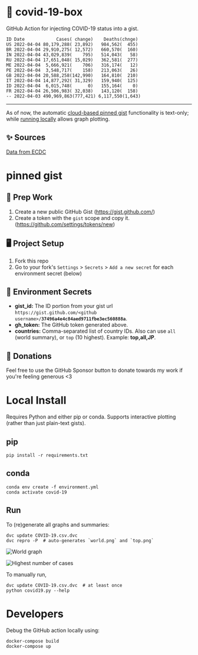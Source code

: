 # 🏥 covid-19-box

GitHub Action for injecting COVID-19 status into a gist.

```
ID Date            Cases( change)    Deaths(chnge)
US 2022-04-04 80,179,288( 23,892)   984,562(  455)
BR 2022-04-04 29,910,275( 12,572)   660,570(  160)
IN 2022-04-04 43,029,839(    795)   514,043(   58)
RU 2022-04-04 17,651,048( 15,029)   362,581(  277)
ME 2022-04-04  5,666,921(    706)   316,174(   12)
PE 2022-04-04  3,548,717(    158)   213,063(   26)
GB 2022-04-04 20,588,258(142,990)   164,810(  210)
IT 2022-04-04 14,877,292( 31,329)   159,940(  125)
ID 2022-04-04  6,015,748(      0)   155,164(    0)
FR 2022-04-04 26,506,983( 32,038)   143,120(  158)
-- 2022-04-03 490,969,863(777,421) 6,117,550(1,643)
```

---

As of now, the automatic [cloud-based pinned gist](#pinned-gist) functionality is text-only;
while [running locally](#local-install) allows graph plotting.

## ✨ Sources

[Data from ECDC](https://www.ecdc.europa.eu/en/publications-data/download-todays-data-geographic-distribution-covid-19-cases-worldwide)

# pinned gist

## 🎒 Prep Work
1. Create a new public GitHub Gist (https://gist.github.com/)
1. Create a token with the `gist` scope and copy it. (https://github.com/settings/tokens/new)

## 🖥 Project Setup
1. Fork this repo
1. Go to your fork's `Settings` > `Secrets` > `Add a new secret` for each environment secret (below)

## 🤫 Environment Secrets
- **gist_id:** The ID portion from your gist url `https://gist.github.com/<github username>/`**`37496a4e4c84aed9711fbe3ec560888a`**.
- **gh_token:** The GitHub token generated above.
- **countries:** Comma-separated list of country IDs. Also can use `all` (world summary), or `top` (10 highest). Example: **top,all,JP**.

## 💸 Donations

Feel free to use the GitHub Sponsor button to donate towards my work if you're feeling generous <3

# Local Install

Requires Python and either pip or conda. Supports interactive plotting (rather than just plain-text gists).

## pip

```
pip install -r requirements.txt
```

## conda

```
conda env create -f environment.yml
conda activate covid-19
```

## Run

To (re)generate all graphs and summaries:

```
dvc update COVID-19.csv.dvc
dvc repro -P  # auto-generates `world.png` and `top.png`
```

![World graph](world.png)

![Highest number of cases](top.png)

To manually run,

```
dvc update COVID-19.csv.dvc  # at least once
python covid19.py --help
```

# Developers

Debug the GitHub action locally using:

```
docker-compose build
docker-compose up
```
